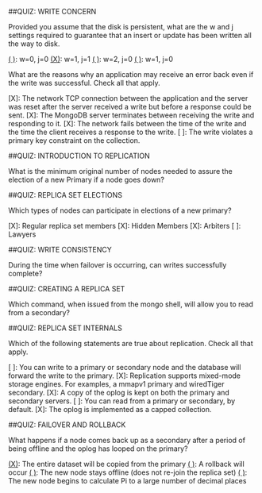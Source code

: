 ##QUIZ: WRITE CONCERN

Provided you assume that the disk is persistent, what are the w and j settings required to guarantee that an insert or update has been written all the way to disk.

[( )]: w=0, j=0
[(X)]: w=1, j=1
[( )]: w=2, j=0
[( )]: w=1, j=0

What are the reasons why an application may receive an error 
back even if the write was successful. Check all that apply.

[X]: The network TCP connection between the application and the server 
		was reset after the server received a write but before a 
		response could be sent.
[X]: The MongoDB server terminates between receiving the write and responding to it.
[X]: The network fails between the time of the write and the time the client receives a response to the write.
[ ]: The write violates a primary key constraint on the collection.


##QUIZ: INTRODUCTION TO REPLICATION

What is the minimum original number of nodes needed to assure the election of a new Primary if a node goes down?

[( )]: 1
[( )]: 2
[(X)]: 3
[( )]: 5

##QUIZ: REPLICA SET ELECTIONS

Which types of nodes can participate in elections of a new primary?

[X]: Regular replica set members
[X]: Hidden Members
[X]: Arbiters
[ ]: Lawyers

##QUIZ: WRITE CONSISTENCY

During the time when failover is occurring, can writes successfully complete?

[( )]: Yes
[(X)]: No

##QUIZ: CREATING A REPLICA SET

Which command, when issued from the mongo shell, will allow you to read from a secondary?

[( )]: db.isMaster()
[( )]: db.adminCommand({'readPreference':'Secondary'})
[( )]: rs.setStatus("Primary")
[(X)]: rs.slaveOk()

##QUIZ: REPLICA SET INTERNALS

Which of the following statements are true about replication. Check all that apply.

[ ]: You can write to a primary or secondary node and the database will forward the write to the primary.
[X]: Replication supports mixed-mode storage engines. For examples, a mmapv1 primary and wiredTiger secondary.
[X]: A copy of the oplog is kept on both the primary and secondary servers.
[ ]: You can read from a primary or secondary, by default.
[X]: The oplog is implemented as a capped collection.



##QUIZ: FAILOVER AND ROLLBACK

What happens if a node comes back up as a secondary after a period of being offline and the oplog has looped on the primary?

[(X)]: The entire dataset will be copied from the primary
[( )]: A rollback will occur
[( )]: The new node stays offline (does not re-join the replica set)
[( )]: The new node begins to calculate Pi to a large number of decimal places


















